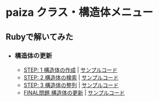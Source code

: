 # paiza クラス・構造体メニュー

## Rubyで解いてみた

- ### 構造体の更新
  - [STEP: 1 構造体の作成](https://paiza.jp/works/mondai/class_primer/class_primer__make) | [サンプルコード](https://github.com/atsushi0919/paiza_class/blob/main/class1-01.rb)
  - [STEP: 2 構造体の検索](https://paiza.jp/works/mondai/class_primer/class_primer__find) | [サンプルコード](https://github.com/atsushi0919/paiza_class/blob/main/class1-02.rb)
  - [STEP: 3 構造体の整列](https://paiza.jp/works/mondai/class_primer/class_primer__sort) | [サンプルコード](https://github.com/atsushi0919/paiza_class/blob/main/class1-03.rb)
  - [FINAL問題 構造体の更新](https://paiza.jp/works/mondai/class_primer/class_primer__change) | [サンプルコード](https://github.com/atsushi0919/paiza_class/blob/main/class1-final.rb)

